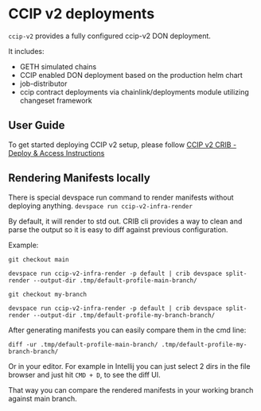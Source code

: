 # CCIP v2 deployments
`ccip-v2` provides a fully configured ccip-v2 DON deployment.

It includes:
* GETH simulated chains
* CCIP enabled DON deployment based on the production helm chart
* job-distributor
* ccip contract deployments via chainlink/deployments module utilizing changeset framework

## User Guide
To get started deploying CCIP v2 setup, please follow [CCIP v2 CRIB - Deploy & Access Instructions ](https://smartcontract-it.atlassian.net/wiki/spaces/CRIB/pages/1024622593/CCIP+v2+CRIB+-+Deploy+Access+Instructions+WIP)


## Rendering Manifests locally
There is special devspace run command to render manifests without deploying anything.
`devspace run ccip-v2-infra-render`

By default, it will render to std out.
CRIB cli provides a way to clean and parse the output so it is easy to diff against previous configuration. 

Example:
```
git checkout main 

devspace run ccip-v2-infra-render -p default | crib devspace split-render --output-dir .tmp/default-profile-main-branch/

git checkout my-branch

devspace run ccip-v2-infra-render -p default | crib devspace split-render --output-dir .tmp/default-profile-my-branch-branch/

```

After generating manifests you can easily compare them in the cmd line:
```
diff -ur .tmp/default-profile-main-branch/ .tmp/default-profile-my-branch-branch/
```

Or in your editor. For example in Intellij you can just select 2 dirs in the file browser and just hit `CMD + D`, to see the diff UI.

That way you can compare the rendered manifests in your working branch against main branch.
